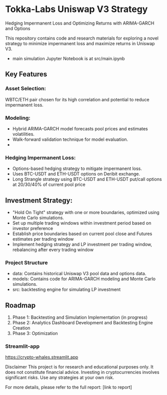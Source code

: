 # Tokka-Labs Uniswap V3 Strategy

Hedging Impermanent Loss and Optimizing Returns with ARIMA-GARCH and Options

This repository contains code and research materials for exploring a novel strategy to minimize impermanent loss and maximize returns in Uniswap V3.

- main simulation Jupyter Notebook is at src/main.ipynb

## Key Features
### Asset Selection:
WBTC/ETH pair chosen for its high correlation and potential to reduce impermanent loss.

### Modeling:
- Hybrid ARIMA-GARCH model forecasts pool prices and estimates volatilities.
- Walk-forward validation technique for model evaluation.
- 

### Hedging Impermanent Loss:
- Options-based hedging strategy to mitigate impermanent loss.
- Uses BTC-USDT and ETH-USDT options on Deribit exchange.
- Long Strangle strategy using BTC-USDT and ETH-USDT put/call options at 20/30/40% of current pool price 


## Investment Strategy:
- "Hold On Tight" strategy with one or more boundaries, optimized using Monte Carlo simulations.
- Set up multiple trading windows within investment period based on investor preference
- Establish price boundaries based on current pool close and Futures estimates per trading window
- Implement hedging strategy and LP investment per trading window, rebalancing after every trading window


### Project Structure
- data: Contains historical Uniswap V3 pool data and options data.
- models: Contains code for ARIMA-GARCH modeling and Monte Carlo simulations.
- src: backtesting engine for simulating LP investment


## Roadmap
1. Phase 1: Backtesting and Simulation Implementation (in progress)
2. Phase 2: Analytics Dashboard Development and Backtesting Engine Creation
3. Phase 3: Optimization

### Streamlit-app
https://crypto-whales.streamlit.app


Disclaimer
This project is for research and educational purposes only. It does not constitute financial advice. Investing in cryptocurrencies involves significant risks. Use any strategies at your own risk.

For more details, please refer to the full report: [link to report]
